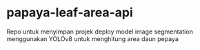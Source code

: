 # papaya-leaf-area-api
Repo untuk menyimpan projek deploy model image segmentation menggunakan YOLOv8 untuk menghitung area daun pepaya
